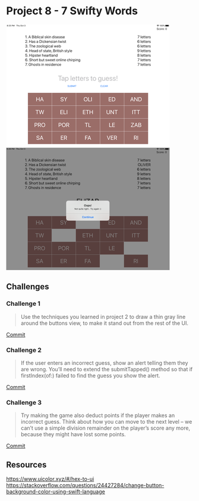 # Project 8 - 7 Swifty Words

![App Screenshot 1](https://raw.githubusercontent.com/usrFri3ndly/100-days-of-swift/master/project8/screenshot-newGame.png)
![App Screenshot 2](https://raw.githubusercontent.com/usrFri3ndly/100-days-of-swift/master/project8/screenshot-incorrect.png)

## Challenges

### Challenge 1

> Use the techniques you learned in project 2 to draw a thin gray line around the buttons view, to make it stand out from the rest of the UI.

[Commit](https://github.com/usrFri3ndly/100-days-of-swift/commit/78cc3a456414300840debb6b38fa8cc7fe7dddd8)

### Challenge 2

> If the user enters an incorrect guess, show an alert telling them they are wrong. You’ll need to extend the submitTapped() method so that if firstIndex(of:) failed to find the guess you show the alert.

[Commit](https://github.com/usrFri3ndly/100-days-of-swift/commit/3489cd0c5879241dd623286a3ea453b590570b6b)

### Challenge 3

> Try making the game also deduct points if the player makes an incorrect guess. Think about how you can move to the next level – we can’t use a simple division remainder on the player’s score any more, because they might have lost some points.

[Commit](https://github.com/usrFri3ndly/100-days-of-swift/commit/41e02db06365bf0b32ad0b35f7796a2639cf4157)

## Resources

https://www.uicolor.xyz/#/hex-to-ui  
https://stackoverflow.com/questions/24427284/change-button-background-color-using-swift-language
